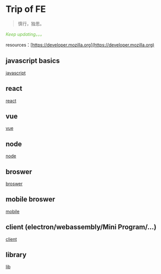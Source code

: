 # Trip of FE
> 慎行，独思。

*<span style="color:#67C23A">Keep updating。。。</span>*<br>

resources：[https://developer.mozilla.org](https://developer.mozilla.org)

## javascript basics

[javascript](./javascript.md)

## react

[react](./react.md)

## vue

[vue](./vue.md)

## node

[node](./node.md)

## broswer

[broswer](./broswer.md)

## mobile broswer
[mobile](./mobile.md)

## client (electron/webassembly/Mini Program/...)

[client](./client.md)

## library

[lib](./lib.md)







